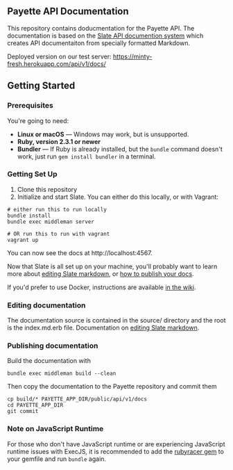 Payette API Documentation
-------------------------

This repository contains doducmentation for the Payette API. The documentation is based on the [Slate API documention system](https://github.com/slatedocs/slate) which creates API documentaiton from specially formatted Markdown.

Deployed version on our test server: https://minty-fresh.herokuapp.com/api/v1/docs/

Getting Started
------------------------------

### Prerequisites

You're going to need:

 - **Linux or macOS** — Windows may work, but is unsupported.
 - **Ruby, version 2.3.1 or newer**
 - **Bundler** — If Ruby is already installed, but the `bundle` command doesn't work, just run `gem install bundler` in a terminal.

### Getting Set Up

1. Clone this repository
2. Initialize and start Slate. You can either do this locally, or with Vagrant:

```shell
# either run this to run locally
bundle install
bundle exec middleman server

# OR run this to run with vagrant
vagrant up
```

You can now see the docs at http://localhost:4567.

Now that Slate is all set up on your machine, you'll probably want to learn more about [editing Slate markdown](https://github.com/slatedocs/slate/wiki/Markdown-Syntax), or [how to publish your docs](https://github.com/slatedocs/slate/wiki/Deploying-Slate).

If you'd prefer to use Docker, instructions are available [in the wiki](https://github.com/slatedocs/slate/wiki/Docker).

### Editing documentation

The documentation source is contained in the source/ directory and the root is the index.md.erb file. Documentation on [editing Slate markdown](https://github.com/slatedocs/slate/wiki/Markdown-Syntax).

### Publishing documentation

Build the documentation with

```shell
bundle exec middleman build --clean
```

Then copy the documentation to the Payette repository and commit them

```shell
cp build/* PAYETTE_APP_DIR/public/api/v1/docs
cd PAYETTE_APP_DIR
git commit
```


### Note on JavaScript Runtime

For those who don't have JavaScript runtime or are experiencing JavaScript runtime issues with ExecJS, it is recommended to add the [rubyracer gem](https://github.com/cowboyd/therubyracer) to your gemfile and run `bundle` again.
